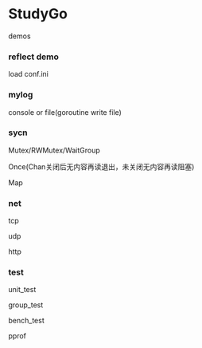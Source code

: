 # StudyGo
demos

### reflect demo
  load conf.ini
  
### mylog
  console or file(goroutine write file)
  
### sycn
  Mutex/RWMutex/WaitGroup

  Once(Chan关闭后无内容再读退出，未关闭无内容再读阻塞)
  
  Map
  
### net
  tcp
  
  udp
  
  http
  
### test
  unit_test
  
  group_test
  
  bench_test
  
  pprof
